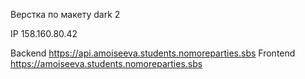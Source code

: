 Верстка по макету dark 2



IP 158.160.80.42

Backend https://api.amoiseeva.students.nomoreparties.sbs
Frontend https://amoiseeva.students.nomoreparties.sbs